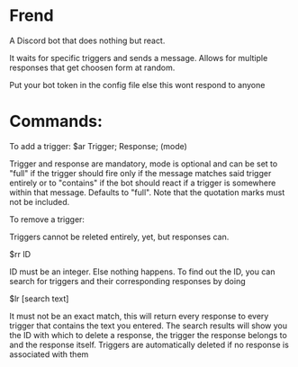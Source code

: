 # Frend
A Discord bot that does nothing but react.

It waits for specific triggers and sends a message. Allows for multiple responses that get choosen form at random.

Put your bot token in the config file else this wont respond to anyone

# Commands:

To add a trigger: 
$ar Trigger; Response; (mode)

Trigger and response are mandatory, mode is optional and can be set to "full" if the trigger should fire only if the message matches said trigger entirely or to "contains" if the bot should react if a trigger is somewhere within that message. Defaults to "full". Note that the quotation marks must not be included.

To remove a trigger: 

Triggers cannot be releted entirely, yet, but responses can. 

$rr ID

ID must be an integer. Else nothing happens. To find out the ID, you can search for triggers and their corresponding responses by doing

$lr [search text]

It must not be an exact match, this will return every response to every trigger that contains the text you entered.
The search results will show you the ID with which to delete a response, the trigger the response belongs to and the response itself. Triggers are automatically deleted if no response is associated with them
